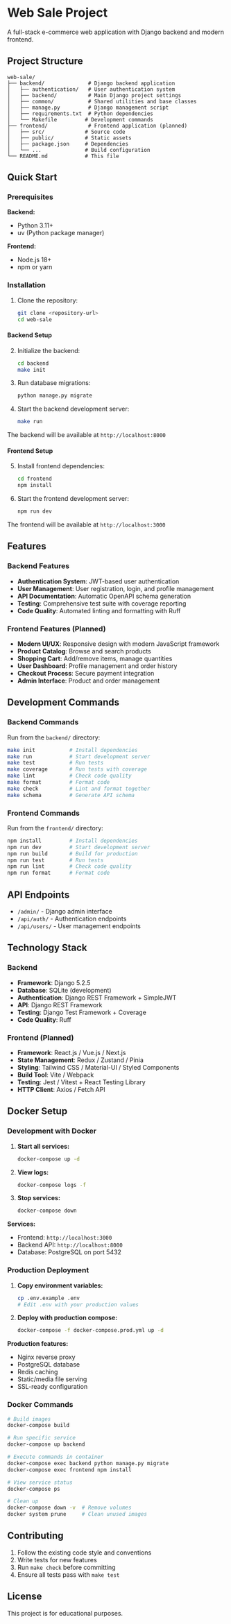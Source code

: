 # Web Sale Project

A full-stack e-commerce web application with Django backend and modern frontend.

## Project Structure

```
web-sale/
├── backend/              # Django backend application
│   ├── authentication/   # User authentication system
│   ├── backend/          # Main Django project settings
│   ├── common/           # Shared utilities and base classes
│   ├── manage.py         # Django management script
│   ├── requirements.txt  # Python dependencies
│   └── Makefile         # Development commands
├── frontend/             # Frontend application (planned)
│   ├── src/             # Source code
│   ├── public/          # Static assets
│   ├── package.json     # Dependencies
│   └── ...              # Build configuration
└── README.md            # This file
```

## Quick Start

### Prerequisites

**Backend:**
- Python 3.11+
- uv (Python package manager)

**Frontend:**
- Node.js 18+
- npm or yarn

### Installation

1. Clone the repository:
   ```bash
   git clone <repository-url>
   cd web-sale
   ```

#### Backend Setup

2. Initialize the backend:
   ```bash
   cd backend
   make init
   ```

3. Run database migrations:
   ```bash
   python manage.py migrate
   ```

4. Start the backend development server:
   ```bash
   make run
   ```

The backend will be available at `http://localhost:8000`

#### Frontend Setup

5. Install frontend dependencies:
   ```bash
   cd frontend
   npm install
   ```

6. Start the frontend development server:
   ```bash
   npm run dev
   ```

The frontend will be available at `http://localhost:3000`

## Features

### Backend Features

- **Authentication System**: JWT-based user authentication
- **User Management**: User registration, login, and profile management
- **API Documentation**: Automatic OpenAPI schema generation
- **Testing**: Comprehensive test suite with coverage reporting
- **Code Quality**: Automated linting and formatting with Ruff

### Frontend Features (Planned)

- **Modern UI/UX**: Responsive design with modern JavaScript framework
- **Product Catalog**: Browse and search products
- **Shopping Cart**: Add/remove items, manage quantities
- **User Dashboard**: Profile management and order history
- **Checkout Process**: Secure payment integration
- **Admin Interface**: Product and order management

## Development Commands

### Backend Commands

Run from the `backend/` directory:

```bash
make init           # Install dependencies
make run            # Start development server
make test           # Run tests
make coverage       # Run tests with coverage
make lint           # Check code quality
make format         # Format code
make check          # Lint and format together
make schema         # Generate API schema
```

### Frontend Commands

Run from the `frontend/` directory:

```bash
npm install         # Install dependencies
npm run dev         # Start development server
npm run build       # Build for production
npm run test        # Run tests
npm run lint        # Check code quality
npm run format      # Format code
```

## API Endpoints

- `/admin/` - Django admin interface
- `/api/auth/` - Authentication endpoints
- `/api/users/` - User management endpoints

## Technology Stack

### Backend
- **Framework**: Django 5.2.5
- **Database**: SQLite (development)
- **Authentication**: Django REST Framework + SimpleJWT
- **API**: Django REST Framework
- **Testing**: Django Test Framework + Coverage
- **Code Quality**: Ruff

### Frontend (Planned)
- **Framework**: React.js / Vue.js / Next.js
- **State Management**: Redux / Zustand / Pinia
- **Styling**: Tailwind CSS / Material-UI / Styled Components
- **Build Tool**: Vite / Webpack
- **Testing**: Jest / Vitest + React Testing Library
- **HTTP Client**: Axios / Fetch API

## Docker Setup

### Development with Docker

1. **Start all services:**
   ```bash
   docker-compose up -d
   ```

2. **View logs:**
   ```bash
   docker-compose logs -f
   ```

3. **Stop services:**
   ```bash
   docker-compose down
   ```

**Services:**
- Frontend: `http://localhost:3000`
- Backend API: `http://localhost:8000`
- Database: PostgreSQL on port 5432

### Production Deployment

1. **Copy environment variables:**
   ```bash
   cp .env.example .env
   # Edit .env with your production values
   ```

2. **Deploy with production compose:**
   ```bash
   docker-compose -f docker-compose.prod.yml up -d
   ```

**Production features:**
- Nginx reverse proxy
- PostgreSQL database
- Redis caching
- Static/media file serving
- SSL-ready configuration

### Docker Commands

```bash
# Build images
docker-compose build

# Run specific service
docker-compose up backend

# Execute commands in container
docker-compose exec backend python manage.py migrate
docker-compose exec frontend npm install

# View service status
docker-compose ps

# Clean up
docker-compose down -v  # Remove volumes
docker system prune     # Clean unused images
```

## Contributing

1. Follow the existing code style and conventions
2. Write tests for new features
3. Run `make check` before committing
4. Ensure all tests pass with `make test`

## License

This project is for educational purposes.